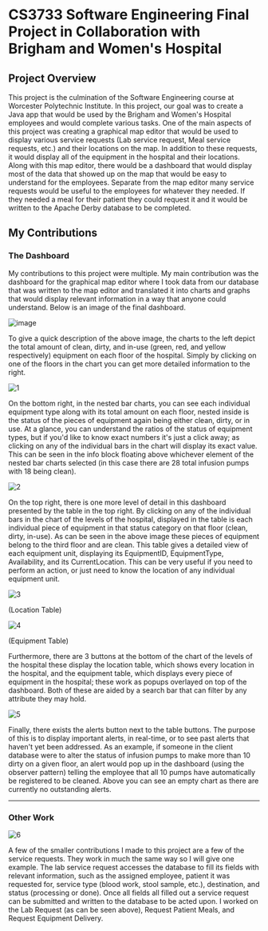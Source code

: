 # CS3733 Software Engineering Final Project in Collaboration with Brigham and Women's Hospital


## Project Overview
This project is the culmination of the Software Engineering course at Worcester Polytechnic Institute. In this project, our goal was to create a Java app that would be used by the Brigham and Women's Hospital employees and would complete various tasks. One of the main aspects of this project was creating a graphical map editor that would be used to display various service requests (Lab service request, Meal service requests, etc.) and their locations on the map. In addition to these requests, it would display all of the equipment in the hospital and their locations. Along with this map editor, there would be a dashboard that would display most of the data that showed up on the map that would be easy to understand for the employees. Separate from the map editor many service requests would be useful to the employees for whatever they needed. If they needed a meal for their patient they could request it and it would be written to the Apache Derby database to be completed.

## My Contributions

### The Dashboard
My contributions to this project were multiple. My main contribution was the dashboard for the graphical map editor where I took data from our database that was written to the map editor and translated it into charts and graphs that would display relevant information in a way that anyone could understand. Below is an image of the final dashboard.


![image](https://user-images.githubusercontent.com/101892274/196527865-5b5671fc-c7cf-445a-a1ea-6f9a6f35e00d.png)

To give a quick description of the above image, the charts to the left depict the total amount of clean, dirty, and in-use (green, red, and yellow respectively) equipment on each floor of the hospital. Simply by clicking on one of the floors in the chart you can get more detailed information to the right. 


![1](https://user-images.githubusercontent.com/101892274/196528872-60ee978f-a4e0-4e7a-8304-dcafbc21a5fe.JPG)

On the bottom right, in the nested bar charts, you can see each individual equipment type along with its total amount on each floor, nested inside is the status of the pieces of equipment again being either clean, dirty, or in use. At a glance, you can understand the ratios of the status of equipment types, but if you'd like to know exact numbers it's just a click away; as clicking on any of the individual bars in the chart will display its exact value. This can be seen in the info block floating above whichever element of the nested bar charts selected (in this case there are 28 total infusion pumps with 18 being clean).


![2](https://user-images.githubusercontent.com/101892274/196529155-1d8dc4c2-6bd3-432a-a974-f4c33f4a595a.JPG)

On the top right, there is one more level of detail in this dashboard presented by the table in the top right. By clicking on any of the individual bars in the chart of the levels of the hospital, displayed in the table is each individual piece of equipment in that status category on that floor (clean, dirty, in-use). As can be seen in the above image these pieces of equipment belong to the third floor and are clean. This table gives a detailed view of each equipment unit, displaying its EquipmentID, EquipmentType, Availability, and its CurrentLocation. This can be very useful if you need to perform an action, or just need to know the location of any individual equipment unit.


![3](https://user-images.githubusercontent.com/101892274/196531895-3c696702-d576-4299-a786-164758291237.JPG)

(Location Table)

![4](https://user-images.githubusercontent.com/101892274/196531939-aa4ae68b-2ebe-432b-b6d9-2daa8740a155.JPG)

(Equipment Table)

Furthermore, there are 3 buttons at the bottom of the chart of the levels of the hospital these display the location table, which shows every location in the hospital, and the equipment table, which displays every piece of equipment in the hospital; these work as popups overlayed on top of the dashboard. Both of these are aided by a search bar that can filter by any attribute they may hold.


![5](https://user-images.githubusercontent.com/101892274/196533730-458647b2-3be9-4cea-ae47-e3d96b1faa4e.JPG)

Finally, there exists the alerts button next to the table buttons. The purpose of this is to display important alerts, in real-time, or to see past alerts that haven't yet been addressed. As an example, if someone in the client database were to alter the status of infusion pumps to make more than 10 dirty on a given floor, an alert would pop up in the dashboard (using the observer pattern) telling the employee that all 10 pumps have automatically be registered to be cleaned. Above you can see an empty chart as there are currently no outstanding alerts.

---
### Other Work


![6](https://user-images.githubusercontent.com/101892274/196536094-d7fe159d-936a-459d-868d-f2522025b5fd.JPG)

A few of the smaller contributions I made to this project are a few of the service requests. They work in much the same way so I will give one example. The lab service request accesses the database to fill its fields with relevant information, such as the assigned employee, patient it was requested for, service type (blood work, stool sample, etc.), destination, and status (processing or done). Once all fields all filled out a service request can be submitted and written to the database to be acted upon. I worked on the Lab Request (as can be seen above), Request Patient Meals, and Request Equipment Delivery.




